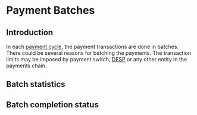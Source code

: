# Payment Batches

## Introduction

In each [payment cycle](payment-cycles.md), the payment transactions are done in batches. There could be several reasons for batching the payments. The transaction limits may be imposed by payment switch, [DFSP](../../glossary.md#dfsp) or any other entity in the payments chain.&#x20;

## Batch statistics

## Batch completion status

###

